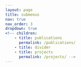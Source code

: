 ```yaml
---
layout: page
title: submenus
nav: true
nav_order: 3
dropdown: true
<!-- children: 
    - title: publications
      permalink: /publications/
    - title: divider
    - title: projects
      permalink: /projects/ -->
---
```

